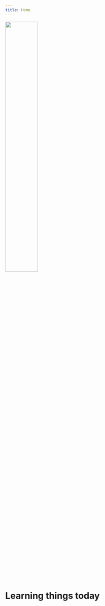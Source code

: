 ```yaml
---
title: Home
---
```


<div>
    <img src="{{ 'Kbasin.jpg' | absolute_url }}" style="width:45%;" "float:right" >
</div>

# Learning things today
